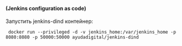#### (Jenkins configuration as code)

Запустить jenkins-dind контейнер:

` docker run --privileged -d -v jenkins_home:/var/jenkins_home -p 8080:8080 -p 50000:50000 ayudadigital/jenkins-dind`
